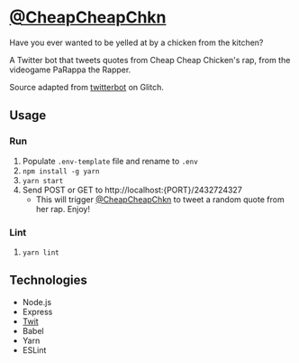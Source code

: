 # [@CheapCheapChkn](https://twitter.com/CheapCheapChkn)

Have you ever wanted to be yelled at by a chicken from the kitchen?

A Twitter bot that tweets quotes from Cheap Cheap Chicken's rap, from the videogame PaRappa the Rapper.

Source adapted from [twitterbot](https://twitterbot.glitch.me/) on Glitch.

## Usage

### Run

1. Populate `.env-template` file and rename to `.env`
1. `npm install -g yarn`
1. `yarn start`
1. Send POST or GET to http://localhost:{PORT}/2432724327
    - This will trigger [@CheapCheapChkn](https://twitter.com/CheapCheapChkn) to tweet a random quote from her rap. Enjoy!

### Lint

1. `yarn lint`

## Technologies

- Node.js
- Express
- [Twit](https://github.com/ttezel/twit)
- Babel
- Yarn
- ESLint
